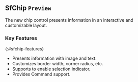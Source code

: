 ## SfChip `Preview`

The new chip control presents information in an interactive and customizable layout.

### Key Features
{:#sfchip-features}
 * Presents information with image and text. 
 * Customizes border width, corner radius, etc.  
 * Supports to enable selection indicator.
 * Provides Command support.